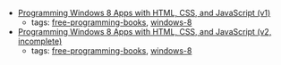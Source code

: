 * [Programming Windows 8 Apps with HTML, CSS, and JavaScript (v1)](http://blogs.msdn.com/b/microsoft_press/archive/2012/10/29/free-ebook-programming-windows-8-apps-with-html-css-and-javascript.aspx)
    * tags: [free-programming-books](../tags/free-programming-books.md), [windows-8](../tags/windows-8.md)
* [Programming Windows 8 Apps with HTML, CSS, and JavaScript (v2, incomplete)](http://blogs.msdn.com/b/microsoft_press/archive/2013/10/29/free-ebook-programming-windows-store-apps-with-html-css-and-javascript-second-edition-second-preview.aspx)
    * tags: [free-programming-books](../tags/free-programming-books.md), [windows-8](../tags/windows-8.md)
